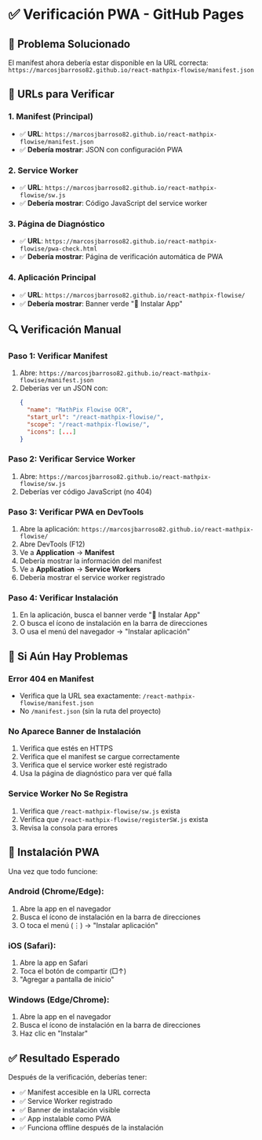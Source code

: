 # ✅ Verificación PWA - GitHub Pages

## 🔧 Problema Solucionado

El manifest ahora debería estar disponible en la URL correcta:
`https://marcosjbarroso82.github.io/react-mathpix-flowise/manifest.json`

## 🧪 URLs para Verificar

### 1. **Manifest (Principal)**
- ✅ **URL**: `https://marcosjbarroso82.github.io/react-mathpix-flowise/manifest.json`
- ✅ **Debería mostrar**: JSON con configuración PWA

### 2. **Service Worker**
- ✅ **URL**: `https://marcosjbarroso82.github.io/react-mathpix-flowise/sw.js`
- ✅ **Debería mostrar**: Código JavaScript del service worker

### 3. **Página de Diagnóstico**
- ✅ **URL**: `https://marcosjbarroso82.github.io/react-mathpix-flowise/pwa-check.html`
- ✅ **Debería mostrar**: Página de verificación automática de PWA

### 4. **Aplicación Principal**
- ✅ **URL**: `https://marcosjbarroso82.github.io/react-mathpix-flowise/`
- ✅ **Debería mostrar**: Banner verde "📱 Instalar App"

## 🔍 Verificación Manual

### Paso 1: Verificar Manifest
1. Abre: `https://marcosjbarroso82.github.io/react-mathpix-flowise/manifest.json`
2. Deberías ver un JSON con:
   ```json
   {
     "name": "MathPix Flowise OCR",
     "start_url": "/react-mathpix-flowise/",
     "scope": "/react-mathpix-flowise/",
     "icons": [...]
   }
   ```

### Paso 2: Verificar Service Worker
1. Abre: `https://marcosjbarroso82.github.io/react-mathpix-flowise/sw.js`
2. Deberías ver código JavaScript (no 404)

### Paso 3: Verificar PWA en DevTools
1. Abre la aplicación: `https://marcosjbarroso82.github.io/react-mathpix-flowise/`
2. Abre DevTools (F12)
3. Ve a **Application** → **Manifest**
4. Debería mostrar la información del manifest
5. Ve a **Application** → **Service Workers**
6. Debería mostrar el service worker registrado

### Paso 4: Verificar Instalación
1. En la aplicación, busca el banner verde "📱 Instalar App"
2. O busca el ícono de instalación en la barra de direcciones
3. O usa el menú del navegador → "Instalar aplicación"

## 🚨 Si Aún Hay Problemas

### Error 404 en Manifest
- Verifica que la URL sea exactamente: `/react-mathpix-flowise/manifest.json`
- No `/manifest.json` (sin la ruta del proyecto)

### No Aparece Banner de Instalación
1. Verifica que estés en HTTPS
2. Verifica que el manifest se cargue correctamente
3. Verifica que el service worker esté registrado
4. Usa la página de diagnóstico para ver qué falla

### Service Worker No Se Registra
1. Verifica que `/react-mathpix-flowise/sw.js` exista
2. Verifica que `/react-mathpix-flowise/registerSW.js` exista
3. Revisa la consola para errores

## 📱 Instalación PWA

Una vez que todo funcione:

### Android (Chrome/Edge):
1. Abre la app en el navegador
2. Busca el ícono de instalación en la barra de direcciones
3. O toca el menú (⋮) → "Instalar aplicación"

### iOS (Safari):
1. Abre la app en Safari
2. Toca el botón de compartir (□↑)
3. "Agregar a pantalla de inicio"

### Windows (Edge/Chrome):
1. Abre la app en el navegador
2. Busca el ícono de instalación en la barra de direcciones
3. Haz clic en "Instalar"

## ✅ Resultado Esperado

Después de la verificación, deberías tener:
- ✅ Manifest accesible en la URL correcta
- ✅ Service Worker registrado
- ✅ Banner de instalación visible
- ✅ App instalable como PWA
- ✅ Funciona offline después de la instalación
